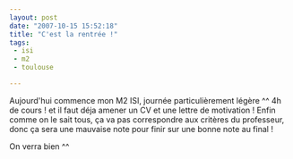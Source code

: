 ```yaml
---
layout: post
date: "2007-10-15 15:52:18"
title: "C'est la rentrée !"
tags:
 - isi
 - m2
 - toulouse

---
```


Aujourd'hui commence mon M2 ISI, journée particulièrement légère ^^ 4h de cours ! et il faut déja amener un CV et une lettre de motivation ! Enfin comme on le sait tous, ça va pas correspondre aux critères du professeur, donc ça sera une mauvaise note pour finir sur une bonne note au final !

On verra bien ^^
